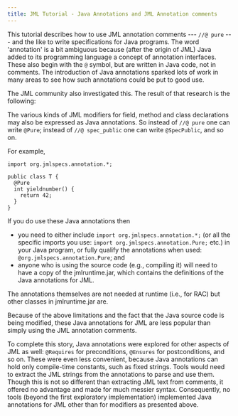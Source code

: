 ```yaml
---
title: JML Tutorial - Java Annotations and JML Annotation comments
---
```


This tutorial describes how to use JML annotation comments --- `//@ pure` --- and the like to write specifications for Java programs.
The word 'annotation' is a bit ambiguous because (after the origin of JML) Java added to its  programming language a concept of annotation interfaces.
These also begin with the `@` symbol, but are written in Java code, not in comments. The introduction of Java annotations sparked lots of work in many areas to see how such annotations could be put to good use.

The JML community also investigated this. The result of that research is the following:

The various kinds of JML modifiers for field, method and class declarations may also be expressed as Java annotations. So instead of `//@ pure` one can write `@Pure`; instead of `//@ spec_public` one can write `@SpecPublic`, and so on.

For example,
```
import org.jmlspecs.annotation.*;

public class T {
  @Pure
  int yieldnumber() {
    return 42;
  }
}
```

If you do use these Java annotations then
* you need to either include `import org.jmlspecs.annotation.*;` (or all the specific imports you use: `import org.jmlspecs.annotation.Pure;` etc.) in your Java program, or fully qualify the annotations when used: `@org.jmlspecs.annotation.Pure`; and
* anyone who is using the source code (e.g., compiling it) will need to have a copy of the jmlruntime.jar, which contains the definitions of the Java annotations for JML.

The annotations themselves are not needed at runtime (i.e., for RAC) but other classes in jmlruntime.jar are.

Because of the above limitations and the fact that the Java source code is being modified, these Java annotations for JML are less popular than simply using the JML annotation comments.

To complete this story, Java annotations were explored for other aspects of JML as well: `@Requires` for preconditions, `@Ensures` for postconditions, and so on.
These were even less convenient, because Java annotations can hold only compile-time constants, such as fixed strings. Tools would need to extract the JML strings from the annotations to parse and use them. Though this is not so different than extracting JML text from comments, it offered no advantage and made for much messier syntax. Consequently, no tools (beyond the first exploratory implementation) implemented Java annotations for JML other than for modifiers as presented above.

